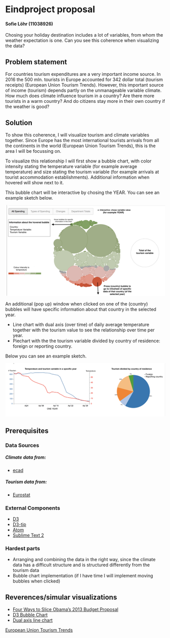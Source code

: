 # Eindproject proposal
#### Sofie Löhr (11038926)
Chosing your holiday destination includes a lot of variables, from whom the weather expectation is one. Can you see this coherence when visualizing the data?

## Problem statement
For countries tourism expenditures are a very important income source. In 2016 the 500 mln. tourists in Europe accounted for 342 dollar total (tourism receipts) (European Union Tourism Trends). However, this important source of income (tourism) depends partly on the unmanageable variable climate. How much does climate influence tourism in a country? Are there more tourists in a warm country? And do citizens stay more in their own country if the weather is good? 

## Solution
To show this coherence, I will visualize tourism and climate variables together. Since Europe has the most international tourists arrivals from all the continents in the world (European Union Tourism Trends), this is the area I will be focussing on. 

To visualize this relationship I will first show a bubble chart, with color intensity stating the temperature variable (for example average temperature) and size stating the tourism variable (for example arrivals at tourist accommodation establishments). Additional information when hovered will show next to it. 

This bubble chart will be interactive by chosing the YEAR. You can see an example sketch below. 

![sketch](doc/bubble_chart_example.png)

An additional (pop up) window when clicked on one of the (country) bubbles will have specific information about that country in the selected year. 
+ Line chart with dual axis (over time) of daily average temperature together with the tourism value to see the relationship over time per year. 
+ Piechart with the the tourism variable divided by country of residence: foreign or reporting country.

Below you can see an example sketch. 

![sketch](doc/pop_up_window.png)

## Prerequisites

### Data Sources
##### Climate data from: 
+ [ecad](https://www.ecad.eu/dailydata/predefinedseries.php#)

##### Tourism data from:
+ [Eurostat](https://ec.europa.eu/eurostat/web/tourism/data/database)

### External Components
+ [D3](https://d3js.org/)
+ [D3-tip](https://github.com/Caged/d3-tip)
+ [Atom](atom.io)
+ [Sublime Text 2](https://www.sublimetext.com/2)

### Hardest parts
+ Arranging and combining the data in the right way, since the climate data has a difficult structure and is structured differently from the tourism data
+ Bubble chart implementation (if I have time I will implement moving bubbles when clicked)

## Reverences/simular visualizations
+ [Four Ways to Slice Obama’s 2013 Budget Proposal](https://archive.nytimes.com/www.nytimes.com/interactive/2012/02/13/us/politics/2013-budget-proposal-graphic.html)
+ [D3 Bubble Chart](http://bl.ocks.org/phuonghuynh/54a2f97950feadb45b07)
+ [Dual axis line chart](https://bl.ocks.org/d3noob/814a2bcb3e7d8d8db74f36f77c8e6b7f)


[European Union Tourism Trends](https://www.e-unwto.org/doi/pdf/10.18111/9789284419470)
